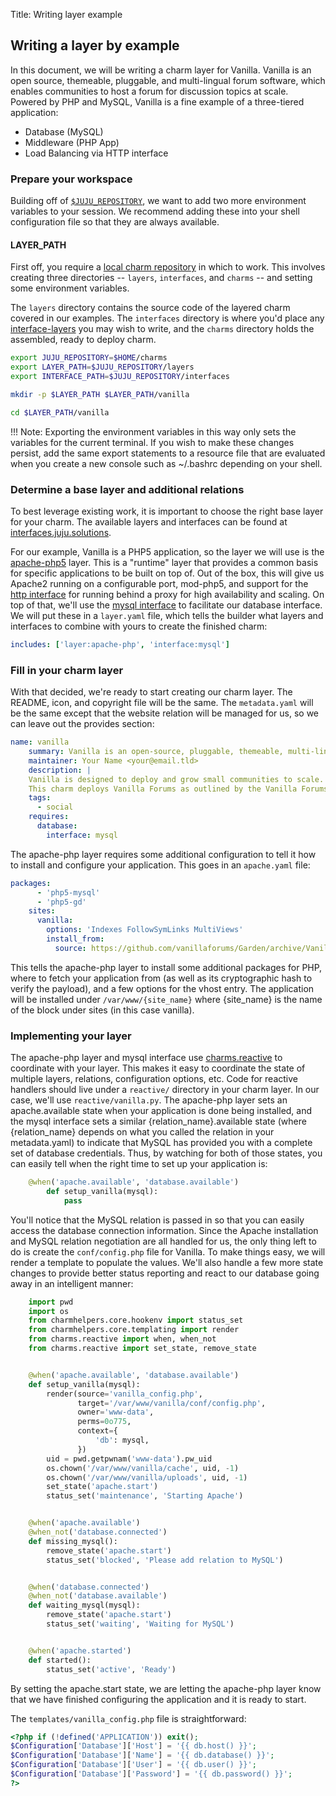 Title: Writing layer example  

## Writing a layer by example

In this document, we will be writing a charm layer for Vanilla. Vanilla is an
open source, themeable, pluggable, and multi-lingual forum software, which
enables communities to host a forum for discussion topics at scale. Powered by
PHP and MySQL, Vanilla is a fine example of a three-tiered application:

- Database (MySQL)
- Middleware (PHP App)
- Load Balancing via HTTP interface

### Prepare your workspace

Building off of [`$JUJU_REPOSITORY`](reference-environment-variables.html#juju_repository),
we want to add two more environment variables to your session. We recommend
adding these into your shell configuration file so that they are always
available.

#### LAYER_PATH

First off, you require a [local charm repository](./charms-deploying.html) in
which to work. This involves creating three directories -- `layers`,
`interfaces`, and `charms` -- and setting some environment variables.

The `layers` directory contains the source code of the layered charm covered in
our examples. The `interfaces` directory is where you'd place any
[interface-layers](./charms-layers-interfaces.md) you may wish to write, and the
`charms` directory holds the assembled, ready to deploy charm.

```bash
export JUJU_REPOSITORY=$HOME/charms
export LAYER_PATH=$JUJU_REPOSITORY/layers
export INTERFACE_PATH=$JUJU_REPOSITORY/interfaces

mkdir -p $LAYER_PATH $LAYER_PATH/vanilla

cd $LAYER_PATH/vanilla
```

!!! Note: Exporting the environment variables in this way only sets the
variables for the current terminal. If you wish to make these changes persist,
add the same export statements to a resource file that are evaluated when you
create a new console such as ~/.bashrc depending on your shell.

### Determine a base layer and additional relations

To best leverage existing work, it is important to choose the right base layer
for your charm. The available layers and interfaces can be found at
[interfaces.juju.solutions](http://interfaces.juju.solutions/).

For our example, Vanilla is a PHP5 application, so the layer we will use is the
[apache-php5](https://github.com/johnsca/apache-php) layer. This is a "runtime"
layer that provides a common basis for specific applications to be built on top
of. Out of the box, this will give us Apache2 running on a configurable port,
mod-php5, and support for the [http
interface](https://code.launchpad.net/~bcsaller/charms/+source/http/+git/http)
for running behind a proxy for high availability and scaling. On top of that,
we'll use the [mysql
interface](https://github.com/johnsca/juju-relation-mysql) to facilitate our
database interface. We will put these in a `layer.yaml` file, which tells the
builder what layers and interfaces to combine with yours to create the finished
charm:

```yaml
includes: ['layer:apache-php', 'interface:mysql']
```

### Fill in your charm layer

With that decided, we're ready to start creating our charm layer. The README,
icon, and copyright file will be the same. The `metadata.yaml` will be the same
except that the website relation will be managed for us, so we can leave out
the provides section:

```yaml
name: vanilla
	summary: Vanilla is an open-source, pluggable, themeable, multi-lingual forum.
	maintainer: Your Name <your@email.tld>
	description: |
  	Vanilla is designed to deploy and grow small communities to scale.
  	This charm deploys Vanilla Forums as outlined by the Vanilla Forums installation guide.
	tags:
	  - social
	requires:
	  database:
	    interface: mysql
```

The apache-php layer requires some additional configuration to tell it how to
install and configure your application. This goes in an `apache.yaml` file:

```yaml
packages:
	  - 'php5-mysql'
	  - 'php5-gd'
	sites:
	  vanilla:
	    options: 'Indexes FollowSymLinks MultiViews'
	    install_from:
	      source: https://github.com/vanillaforums/Garden/archive/Vanilla_2.0.18.8.tar.gz#sha256=acf61a7ffca9359c1e1d721777182e51637be59744925935291801ccc8e8fd55
```

This tells the apache-php layer to install some additional packages for PHP,
where to fetch your application from (as well as its cryptographic hash to
verify the payload), and a few options for the vhost entry. The application will
be installed under `/var/www/{site_name}` where {site_name} is the name of the
block under sites (in this case vanilla).
### Implementing your layer

The apache-php layer and mysql interface use
[charms.reactive](http://pythonhosted.org/charms.reactive/) to coordinate with
your layer. This makes it easy to coordinate the state of multiple layers,
relations, configuration options, etc. Code for reactive handlers should live
under a `reactive/` directory in your charm layer. In our case, we'll use
`reactive/vanilla.py`. The apache-php layer sets an apache.available state when
your application is done being installed, and the mysql interface sets a similar
{relation_name}.available state (where {relation_name} depends on what you
called the relation in your metadata.yaml) to indicate that MySQL has provided
you with a complete set of database credentials. Thus, by watching for both of
those states, you can easily tell when the right time to set up your application
is:

```python
    @when('apache.available', 'database.available')
    	def setup_vanilla(mysql):
    	    pass
```

You'll notice that the MySQL relation is passed in so that you can easily access
the database connection information. Since the Apache installation and MySQL
relation negotiation are all handled for us, the only thing left to do is create
the `conf/config.php` file for Vanilla. To make things easy, we will render a
template to populate the values. We'll also handle a few more state changes to
provide better status reporting and react to our database going away in an
intelligent manner:

```python
    import pwd
    import os
    from charmhelpers.core.hookenv import status_set
    from charmhelpers.core.templating import render
    from charms.reactive import when, when_not
    from charms.reactive import set_state, remove_state


    @when('apache.available', 'database.available')
    def setup_vanilla(mysql):
        render(source='vanilla_config.php',
               target='/var/www/vanilla/conf/config.php',
               owner='www-data',
               perms=0o775,
               context={
                   'db': mysql,
               })
        uid = pwd.getpwnam('www-data').pw_uid
        os.chown('/var/www/vanilla/cache', uid, -1)
        os.chown('/var/www/vanilla/uploads', uid, -1)
        set_state('apache.start')
        status_set('maintenance', 'Starting Apache')


    @when('apache.available')
    @when_not('database.connected')
    def missing_mysql():
        remove_state('apache.start')
        status_set('blocked', 'Please add relation to MySQL')


    @when('database.connected')
    @when_not('database.available')
    def waiting_mysql(mysql):
        remove_state('apache.start')
        status_set('waiting', 'Waiting for MySQL')


    @when('apache.started')
    def started():
        status_set('active', 'Ready')
```

By setting the apache.start state, we are letting the apache-php layer know that
we have finished configuring the application and it is ready to start.

The `templates/vanilla_config.php` file is straightforward:

```php
<?php if (!defined('APPLICATION')) exit();
$Configuration['Database']['Host'] = '{{ db.host() }}';
$Configuration['Database']['Name'] = '{{ db.database() }}';
$Configuration['Database']['User'] = '{{ db.user() }}';
$Configuration['Database']['Password'] = '{{ db.password() }}';
?>
```
